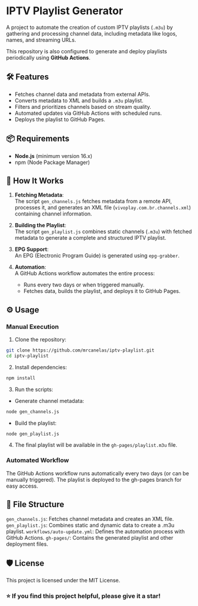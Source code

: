 # IPTV Playlist Generator

A project to automate the creation of custom IPTV playlists (`.m3u`) by gathering and processing channel data, including metadata like logos, names, and streaming URLs.

This repository is also configured to generate and deploy playlists periodically using **GitHub Actions**.

## 🛠️ Features

- Fetches channel data and metadata from external APIs.
- Converts metadata to XML and builds a `.m3u` playlist.
- Filters and prioritizes channels based on stream quality.
- Automated updates via GitHub Actions with scheduled runs.
- Deploys the playlist to GitHub Pages.

## 📦 Requirements

- **Node.js** (minimum version 16.x)
- npm (Node Package Manager)

## 🚀 How It Works

1. **Fetching Metadata**:  
   The script `gen_channels.js` fetches metadata from a remote API, processes it, and generates an XML file (`vivoplay.com.br.channels.xml`) containing channel information.

2. **Building the Playlist**:  
   The script `gen_playlist.js` combines static channels (`.m3u`) with fetched metadata to generate a complete and structured IPTV playlist.

3. **EPG Support**:  
   An EPG (Electronic Program Guide) is generated using `epg-grabber`.

4. **Automation**:  
   A GitHub Actions workflow automates the entire process:
   - Runs every two days or when triggered manually.
   - Fetches data, builds the playlist, and deploys it to GitHub Pages.

## ⚙️ Usage

### Manual Execution

1. Clone the repository:
```bash
git clone https://github.com/mrcanelas/iptv-playlist.git
cd iptv-playlist
```
2. Install dependencies:

```bash
npm install
```
3. Run the scripts:

* Generate channel metadata:
```bash
node gen_channels.js
```
* Build the playlist:
```bash
node gen_playlist.js
```
4. The final playlist will be available in the `gh-pages/playlist.m3u` file.
   
### Automated Workflow

The GitHub Actions workflow runs automatically every two days (or can be manually triggered).
The playlist is deployed to the gh-pages branch for easy access.

## 📂 File Structure

`gen_channels.js`: Fetches channel metadata and creates an XML file.
`gen_playlist.js`: Combines static and dynamic data to create a .m3u playlist.
`workflows/auto-update.yml`: Defines the automation process with GitHub Actions.
`gh-pages/`: Contains the generated playlist and other deployment files.

## 🛡️ License

This project is licensed under the MIT License.


### ⭐ If you find this project helpful, please give it a star!
